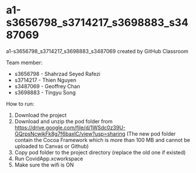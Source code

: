 # a1-s3656798_s3714217_s3698883_s3487069
a1-s3656798_s3714217_s3698883_s3487069 created by GitHub Classroom

Team member:

- s3656798 - Shahrzad Seyed Rafezi
- s3714217 - Thien Nguyen
- s3487069 - Geoffrey Chan
- s3698883 - Tingyu Song

How to run:

1. Download the project
2. Download and unzip the pod folder from https://drive.google.com/file/d/1WSdc0z39U-GQrpsNcwjkFk8g7f6baxlC/view?usp=sharing (The new pod folder contain the Cocoa Framework which is more than 100 MB and cannot be uploaded to Canvas or Github)
3. Copy pod folder to the project directory (replace the old one if existed)
4. Run CovidApp.xcworkspace
5. Make sure the wifi is ON
